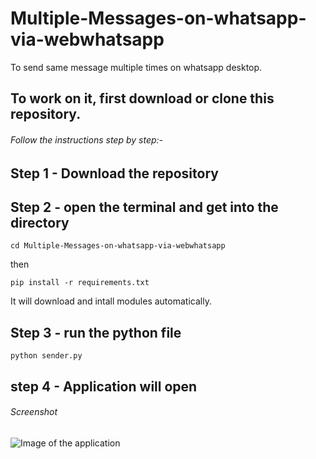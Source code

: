 # Multiple-Messages-on-whatsapp-via-webwhatsapp
To send same message multiple times on whatsapp desktop.

## To work on it, first download or clone this repository.

###### Follow the instructions step by step:-

## Step 1 - Download the repository

## Step 2 - open the terminal and get into the directory
```
cd Multiple-Messages-on-whatsapp-via-webwhatsapp
```
then
```
pip install -r requirements.txt
```
It will download and intall modules automatically.

## Step 3 - run the python file

```
python sender.py
```

## step 4 - Application will open

###### Screenshot
![Image of the application]()



